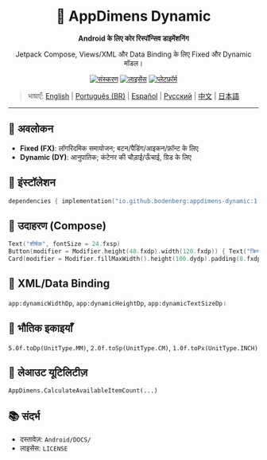 <div align="center">
    <h1>📐 AppDimens Dynamic</h1>
    <p><strong>Android के लिए कोर रिस्पॉन्सिव डाइमेंशनिंग</strong></p>
    <p>Jetpack Compose, Views/XML और Data Binding के लिए Fixed और Dynamic मॉडल।</p>

[![संस्करण](https://img.shields.io/badge/version-1.0.6-blue.svg)](https://github.com/bodenberg/appdimens/releases)
[![लाइसेंस](https://img.shields.io/badge/license-Apache%202.0-green.svg)](../../../LICENSE)
[![प्लेटफ़ॉर्म](https://img.shields.io/badge/platform-Android%2021+-orange.svg)](https://developer.android.com/)
</div>

> भाषाएँ: [English](../../../../Android/appdimens_dynamic/README.md) | [Português (BR)](../../pt-BR/Android/appdimens_dynamic/README.md) | [Español](../../es/Android/appdimens_dynamic/README.md) | [Русский](../../ru/Android/appdimens_dynamic/README.md) | [中文](../../zh/Android/appdimens_dynamic/README.md) | [日本語](../../ja/Android/appdimens_dynamic/README.md)

---

## 🎯 अवलोकन
- **Fixed (FX)**: लॉगरिदमिक समायोजन; बटन/पैडिंग/आइकन/फ़ॉन्ट के लिए
- **Dynamic (DY)**: आनुपातिक; कंटेनर की चौड़ाई/ऊँचाई, ग्रिड के लिए

## 🚀 इंस्टॉलेशन
```kotlin
dependencies { implementation("io.github.bodenberg:appdimens-dynamic:1.0.6") }
```

## 🎨 उदाहरण (Compose)
```kotlin
Text("शीर्षक", fontSize = 24.fxsp)
Button(modifier = Modifier.height(48.fxdp).width(120.fxdp)) { Text("क्रिया") }
Card(modifier = Modifier.fillMaxWidth().height(100.dydp).padding(8.fxdp)) { }
```

## 📄 XML/Data Binding
`app:dynamicWidthDp`, `app:dynamicHeightDp`, `app:dynamicTextSizeDp`।

## 📏 भौतिक इकाइयाँ
`5.0f.toDp(UnitType.MM)`, `2.0f.toSp(UnitType.CM)`, `1.0f.toPx(UnitType.INCH)`

## 🧮 लेआउट यूटिलिटीज़
`AppDimens.CalculateAvailableItemCount(...)`

## 📚 संदर्भ
- दस्तावेज़: `Android/DOCS/`
- लाइसेंस: `LICENSE`
